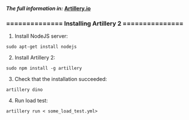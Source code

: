 ***The full information in:*** [**Artillery.io**](https://artillery.io/docs/gettingstarted.html#installing-artillery)
### ============== Installing Artillery 2 ===============

1) Install NodeJS server:
```
sudo apt-get install nodejs
```
2) Install Artillery 2:
```
sudo npm install -g artillery
```
3) Check that the installation succeeded:
```
artillery dino
```
4) Run load test:
```
artillery run < some_load_test.yml>
```
